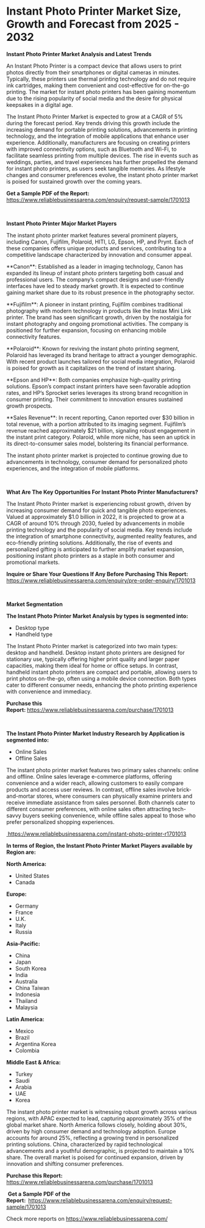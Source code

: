 <p><h1>Instant Photo Printer Market Size, Growth and Forecast from 2025 - 2032</h1></p><p><strong>Instant Photo Printer Market Analysis and Latest Trends</strong></p>
<p><p>An Instant Photo Printer is a compact device that allows users to print photos directly from their smartphones or digital cameras in minutes. Typically, these printers use thermal printing technology and do not require ink cartridges, making them convenient and cost-effective for on-the-go printing. The market for instant photo printers has been gaining momentum due to the rising popularity of social media and the desire for physical keepsakes in a digital age.</p><p>The Instant Photo Printer Market is expected to grow at a CAGR of 5% during the forecast period. Key trends driving this growth include the increasing demand for portable printing solutions, advancements in printing technology, and the integration of mobile applications that enhance user experience. Additionally, manufacturers are focusing on creating printers with improved connectivity options, such as Bluetooth and Wi-Fi, to facilitate seamless printing from multiple devices. The rise in events such as weddings, parties, and travel experiences has further propelled the demand for instant photo printers, as users seek tangible memories. As lifestyle changes and consumer preferences evolve, the instant photo printer market is poised for sustained growth over the coming years.</p></p>
<p><strong>Get a Sample PDF of the Report:&nbsp;</strong> <a href="https://www.reliablebusinessarena.com/enquiry/request-sample/1701013?utm_campaign=2349&utm_medium=2&utm_source=Github&utm_content=ia&utm_term=16022025&utm_id=instant-photo-printer">https://www.reliablebusinessarena.com/enquiry/request-sample/1701013</a></p>
<p>&nbsp;</p>
<p><strong>Instant Photo Printer Major Market Players</strong></p>
<p><p>The instant photo printer market features several prominent players, including Canon, Fujifilm, Polaroid, HITI, LG, Epson, HP, and Prynt. Each of these companies offers unique products and services, contributing to a competitive landscape characterized by innovation and consumer appeal.</p><p>**Canon**: Established as a leader in imaging technology, Canon has expanded its lineup of instant photo printers targeting both casual and professional users. The company’s compact designs and user-friendly interfaces have led to steady market growth. It is expected to continue gaining market share due to its robust presence in the photography sector.</p><p>**Fujifilm**: A pioneer in instant printing, Fujifilm combines traditional photography with modern technology in products like the Instax Mini Link printer. The brand has seen significant growth, driven by the nostalgia for instant photography and ongoing promotional activities. The company is positioned for further expansion, focusing on enhancing mobile connectivity features.</p><p>**Polaroid**: Known for reviving the instant photo printing segment, Polaroid has leveraged its brand heritage to attract a younger demographic. With recent product launches tailored for social media integration, Polaroid is poised for growth as it capitalizes on the trend of instant sharing.</p><p>**Epson and HP**: Both companies emphasize high-quality printing solutions. Epson’s compact instant printers have seen favorable adoption rates, and HP’s Sprocket series leverages its strong brand recognition in consumer printing. Their commitment to innovation ensures sustained growth prospects.</p><p>**Sales Revenue**: In recent reporting, Canon reported over $30 billion in total revenue, with a portion attributed to its imaging segment. Fujifilm’s revenue reached approximately $21 billion, signaling robust engagement in the instant print category. Polaroid, while more niche, has seen an uptick in its direct-to-consumer sales model, bolstering its financial performance.</p><p>The instant photo printer market is projected to continue growing due to advancements in technology, consumer demand for personalized photo experiences, and the integration of mobile platforms.</p></p>
<p>&nbsp;</p>
<p><strong>What Are The Key Opportunities For Instant Photo Printer Manufacturers?</strong></p>
<p><p>The Instant Photo Printer market is experiencing robust growth, driven by increasing consumer demand for quick and tangible photo experiences. Valued at approximately $1.0 billion in 2022, it is projected to grow at a CAGR of around 10% through 2030, fueled by advancements in mobile printing technology and the popularity of social media. Key trends include the integration of smartphone connectivity, augmented reality features, and eco-friendly printing solutions. Additionally, the rise of events and personalized gifting is anticipated to further amplify market expansion, positioning instant photo printers as a staple in both consumer and promotional markets.</p></p>
<p><strong>Inquire or Share Your Questions If Any Before Purchasing This Report:</strong> <a href="https://www.reliablebusinessarena.com/enquiry/pre-order-enquiry/1701013?utm_campaign=2349&utm_medium=2&utm_source=Github&utm_content=ia&utm_term=16022025&utm_id=instant-photo-printer">https://www.reliablebusinessarena.com/enquiry/pre-order-enquiry/1701013</a></p>
<p>&nbsp;</p>
<p><strong>Market Segmentation</strong></p>
<p><strong>The Instant Photo Printer Market Analysis by types is segmented into:</strong></p>
<p><ul><li>Desktop type</li><li>Handheld type</li></ul></p>
<p><p>The Instant Photo Printer market is categorized into two main types: desktop and handheld. Desktop instant photo printers are designed for stationary use, typically offering higher print quality and larger paper capacities, making them ideal for home or office setups. In contrast, handheld instant photo printers are compact and portable, allowing users to print photos on-the-go, often using a mobile device connection. Both types cater to different consumer needs, enhancing the photo printing experience with convenience and immediacy.</p></p>
<p><strong>Purchase this Report:&nbsp;</strong><a href="https://www.reliablebusinessarena.com/purchase/1701013?utm_campaign=2349&utm_medium=2&utm_source=Github&utm_content=ia&utm_term=16022025&utm_id=instant-photo-printer">https://www.reliablebusinessarena.com/purchase/1701013</a></p>
<p>&nbsp;</p>
<p><strong>The Instant Photo Printer Market Industry Research by Application is segmented into:</strong></p>
<p><ul><li>Online Sales</li><li>Offline Sales</li></ul></p>
<p><p>The instant photo printer market features two primary sales channels: online and offline. Online sales leverage e-commerce platforms, offering convenience and a wider reach, allowing customers to easily compare products and access user reviews. In contrast, offline sales involve brick-and-mortar stores, where consumers can physically examine printers and receive immediate assistance from sales personnel. Both channels cater to different consumer preferences, with online sales often attracting tech-savvy buyers seeking convenience, while offline sales appeal to those who prefer personalized shopping experiences.</p></p>
<p><a href="https://www.reliablebusinessarena.com/instant-photo-printer-r1701013?utm_campaign=2349&utm_medium=2&utm_source=Github&utm_content=ia&utm_term=16022025&utm_id=instant-photo-printer">&nbsp;https://www.reliablebusinessarena.com/instant-photo-printer-r1701013</a></p>
<p><strong>In terms of Region, the Instant Photo Printer Market Players available by Region are:</strong></p>
<p>
    <p> <strong> North America: </strong>
        <ul>
            <li>United States</li>
            <li>Canada</li>
        </ul>
        </p> 
    <p> <strong> Europe: </strong>
        <ul>
            <li>Germany</li>
            <li>France</li>
            <li>U.K.</li>
            <li>Italy</li>
            <li>Russia</li>
        </ul>
        </p> 
    <p> <strong> Asia-Pacific: </strong>
        <ul>
            <li>China</li>
            <li>Japan</li>
            <li>South Korea</li>
            <li>India</li>
            <li>Australia</li>
            <li>China Taiwan</li>
            <li>Indonesia</li>
            <li>Thailand</li>
            <li>Malaysia</li>
        </ul>
        </p> 
    <p> <strong> Latin America: </strong>
        <ul>
            <li>Mexico</li>
            <li>Brazil</li>
            <li>Argentina Korea</li>
            <li>Colombia</li>
        </ul>
        </p> 
    <p> <strong> Middle East & Africa: </strong>
        <ul>
            <li>Turkey</li>
            <li>Saudi</li>
            <li>Arabia</li>
            <li>UAE</li>
            <li>Korea</li>
        </ul>
    </p>
    </p>
<p><p>The instant photo printer market is witnessing robust growth across various regions, with APAC expected to lead, capturing approximately 35% of the global market share. North America follows closely, holding about 30%, driven by high consumer demand and technology adoption. Europe accounts for around 25%, reflecting a growing trend in personalized printing solutions. China, characterized by rapid technological advancements and a youthful demographic, is projected to maintain a 10% share. The overall market is poised for continued expansion, driven by innovation and shifting consumer preferences.</p></p>
<p><strong>Purchase this Report: </strong><a href="https://www.reliablebusinessarena.com/purchase/1701013?utm_campaign=2349&utm_medium=2&utm_source=Github&utm_content=ia&utm_term=16022025&utm_id=instant-photo-printer">https://www.reliablebusinessarena.com/purchase/1701013</a></p>
<p>&nbsp;<strong>Get a Sample PDF of the Report:&nbsp;&nbsp;</strong><a href="https://www.reliablebusinessarena.com/enquiry/request-sample/1701013?utm_campaign=2349&utm_medium=2&utm_source=Github&utm_content=ia&utm_term=16022025&utm_id=instant-photo-printer">https://www.reliablebusinessarena.com/enquiry/request-sample/1701013</a></p>
<p><strong></strong></p>
<p>Check more reports on <a href="https://www.reliablebusinessarena.com/?utm_campaign=2349&utm_medium=2&utm_source=Github&utm_content=ia&utm_term=16022025&utm_id=instant-photo-printer">https://www.reliablebusinessarena.com/</a></p>